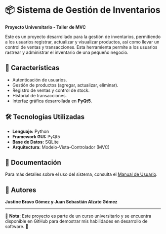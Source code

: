 # 📦 Sistema de Gestión de Inventarios

**Proyecto Universitario - Taller de MVC**

Este es un proyecto desarrollado para la gestión de inventarios, permitiendo a los usuarios registrar, actualizar y visualizar productos, así como llevar un control de ventas y transacciones.
Esta herramienta permite a los usuarios rastrear y administrar el inventario de una pequeño negocio.

## 🚀 Características
- Autenticación de usuarios.
- Gestión de productos (agregar, actualizar, eliminar).
- Registro de ventas y control de stock.
- Historial de transacciones.
- Interfaz gráfica desarrollada en **PyQt5**.

## 🛠 Tecnologías Utilizadas
- **Lenguaje:** Python
- **Framework GUI:** PyQt5
- **Base de Datos:** SQLite
- **Arquitectura:** Modelo-Vista-Controlador (MVC)

## 📄 Documentación
Para más detalles sobre el uso del sistema, consulta el [Manual de Usuario](docs/Manual_de_Usuario_Sistema_de_Gestion_de_Inventarios.pdf).

## 👤 Autores
**Justine Bravo Gómez y Juan Sebastián Alzate Gómez**

---
📌 **Nota:** Este proyecto es parte de un curso universitario y se encuentra disponible en GitHub para demostrar mis habilidades en desarrollo de software. 🚀
